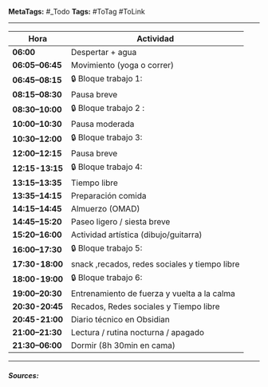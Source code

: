 **MetaTags:** #_Todo
**Tags:** #ToTag #ToLink 
- - -

| Hora            | Actividad
| --------------- | ----------------------------------------
| **06:00**       | Despertar + agua
| **06:05–06:45** | Movimiento (yoga o correr)
| **06:45–08:15** | 🔒 Bloque trabajo 1:
| **08:15–08:30** | Pausa breve
| **08:30–10:00** | 🔒 Bloque trabajo 2 : 
| **10:00–10:30** | Pausa moderada
| **10:30–12:00** | 🔒 Bloque trabajo 3:
| **12:00–12:15** | Pausa breve
| **12:15-13:15** | 🔒 Bloque trabajo 4:
| **13:15–13:35** | Tiempo libre
| **13:35–14:15** | Preparación comida
| **14:15–14:45** | Almuerzo (OMAD)
| **14:45–15:20** | Paseo ligero / siesta breve
| **15:20–16:00** | Actividad artística (dibujo/guitarra)
| **16:00–17:30** | 🔒 Bloque trabajo 5: 
| **17:30-18:00** | snack ,recados, redes sociales y tiempo libre
| **18:00-19:00** | 🔒 Bloque trabajo 6:
| **19:00–20:30** | Entrenamiento de fuerza y vuelta a la calma
| **20:30-20:45** | Recados, Redes sociales y Tiempo libre
| **20:45-21:00** | Diario técnico en Obsidian
| **21:00–21:30** | Lectura / rutina nocturna / apagado
| **21:30–06:00** | Dormir (8h 30min en cama)
- - - 
#### ***Sources:***